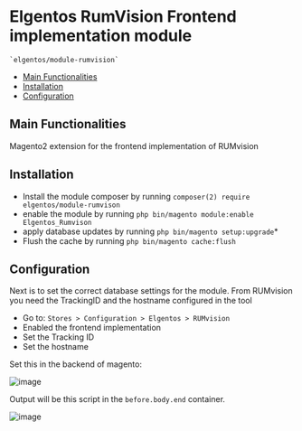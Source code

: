# Elgentos RumVision Frontend implementation module

    `elgentos/module-rumvision`

 - [Main Functionalities](#markdown-header-main-functionalities)
 - [Installation](#markdown-header-installation)
 - [Configuration](#markdown-header-configuration)


## Main Functionalities
Magento2 extension for the frontend implementation of RUMvision

## Installation
 - Install the module composer by running `composer(2) require elgentos/module-rumvison`
 - enable the module by running `php bin/magento module:enable Elgentos_Rumvison`
 - apply database updates by running `php bin/magento setup:upgrade`\*
 - Flush the cache by running `php bin/magento cache:flush`

## Configuration
Next is to set the correct database settings for the module. From RUMvision you need the TrackingID and the hostname configured in the tool

- Go to: `Stores > Configuration > Elgentos > RUMvision`
- Enabled the frontend implementation
- Set the Tracking ID
- Set the hostname

Set this in the backend of magento:

![image](https://user-images.githubusercontent.com/5089604/222476330-62a2d3df-b91c-4311-946a-0fb2137b778c.png)

Output will be this script in the `before.body.end` container.

![image](https://user-images.githubusercontent.com/5089604/222476703-417395cc-4bd6-4025-b3ef-98ee10019130.png)
